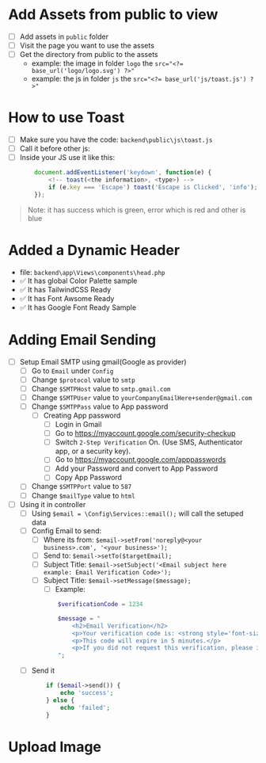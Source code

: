 # Add Assets from public to view
- [ ] Add assets in `public` folder
- [ ] Visit the page you want to use the assets
- [ ] Get the directory from public to the assets
    - example: the image in folder `logo` the `src="<?= base_url('logo/logo.svg') ?>"`
    - example: the js in folder `js` the `src="<?= base_url('js/toast.js') ?>"`

# How to use Toast
- [ ] Make sure you have the code: `backend\public\js\toast.js`
- [ ] Call it before other js: <script src="/js/toast.js"></script>
- [ ] Inside your JS use it like this:
    ```js
        document.addEventListener('keydown', function(e) {
            <!-- toast(<the information>, <type>) -->
            if (e.key === 'Escape') toast('Escape is Clicked', 'info');
        });
    ```
> Note: it has success which is green, error which is red and other is blue

# Added a Dynamic Header
- file: `backend\app\Views\components\head.php`
- ✅ It has global Color Palette sample
- ✅ It has TailwindCSS Ready
- ✅ It has Font Awsome Ready
- ✅ It has Google Font Ready Sample

# Adding Email Sending
- [ ] Setup Email SMTP using gmail(Google as provider)
    - [ ] Go to `Email` under `Config`
    - [ ] Change `$protocol` value to `smtp`
    - [ ] Change `$SMTPHost` value to `smtp.gmail.com`
    - [ ] Change `$SMTPUser` value to `yourCompanyEmailHere+sender@gmail.com`
    - [ ] Change `$SMTPPass` value to App password
        - [ ] Creating App password
            - [ ] Login in Gmail
            - [ ] Go to https://myaccount.google.com/security-checkup
            - [ ] Switch `2-Step Verification` On. (Use SMS, Authenticator app, or a security key).
            - [ ] Go to https://myaccount.google.com/apppasswords
            - [ ] Add your Password and convert to App Password
            - [ ] Copy App Password
    - [ ] Change `$SMTPPort` value to `587`
    - [ ] Change `$mailType` value to `html`
- [ ] Using it in controller
    - [ ] Using `$email = \Config\Services::email();` will call the setuped data
    - [ ] Config Email to send:
        - [ ] Where its from: `$email->setFrom('noreply@<your business>.com', '<your business>');`
        - [ ] Send to: `$email->setTo($targetEmail);`
        - [ ] Subject Title: `$email->setSubject('<Email subject here example: Email Verification Code>');`
        - [ ] Subject Title: `$email->setMessage($message);`
            - [ ] Example: 
            ```php
                $verificationCode = 1234

                $message = "
                    <h2>Email Verification</h2>
                    <p>Your verification code is: <strong style='font-size: 24px; letter-spacing: 3px;'>{$verificationCode}</strong></p>
                    <p>This code will expire in 5 minutes.</p>
                    <p>If you did not request this verification, please ignore this email.</p>
                ";
            ```
    - [ ] Send it
        ```php
            if ($email->send()) {
                echo 'success';
            } else {
                echo 'failed';
            }
        ```

# Upload Image